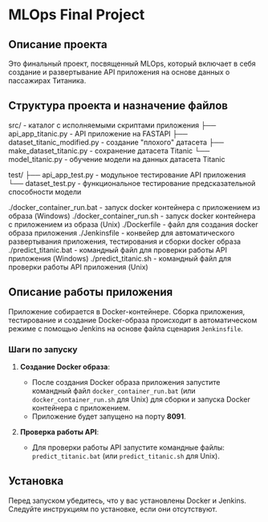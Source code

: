 # MLOps Final Project

## Описание проекта

Это финальный проект, посвященный MLOps, который включает в себя создание и развертывание API приложения на основе данных о пассажирах Титаника.

## Структура проекта и назначение файлов

src/ - каталог с исполняемыми скриптами приложения
├── api_app_titanic.py - API приложение на FASTAPI
├── dataset_titanic_modified.py - создание "плохого" датасета
├── make_dataset_titanic.py - сохранение датасета Titanic
└── model_titanic.py - обучение модели на данных датасета Titanic

test/
├── api_app_test.py - модульное тестирование API приложения
└── dataset_test.py - функциональное тестирование предсказательной способности модели

./docker_container_run.bat - запуск docker контейнера с приложением из образа (Windows)
./docker_container_run.sh - запуск docker контейнера с приложением из образа (Unix)
./Dockerfile - файл для создания docker образа приложения
./Jenkinsfile - конвейер для автоматического развертывания приложения,
тестирования и сборки docker образа
./predict_titanic.bat - командный файл для проверки работы API приложения (Windows)
./predict_titanic.sh - командный файл для проверки работы API приложения (Unix)

## Описание работы приложения

Приложение собирается в Docker-контейнере. Сборка приложения, тестирование и создание Docker-образа происходит в автоматическом режиме с помощью Jenkins на основе файла сценария `Jenkinsfile`.

### Шаги по запуску

1. **Создание Docker образа**: 
   - После создания Docker образа приложения запустите командный файл `docker_container_run.bat` (или `docker_container_run.sh` для Unix) для сборки и запуска Docker контейнера с приложением.
   - Приложение будет запущено на порту **8091**.

2. **Проверка работы API**: 
   - Для проверки работы API запустите командные файлы: `predict_titanic.bat` (или `predict_titanic.sh` для Unix).

## Установка

Перед запуском убедитесь, что у вас установлены Docker и Jenkins. Следуйте инструкциям по установке, если они отсутствуют.

